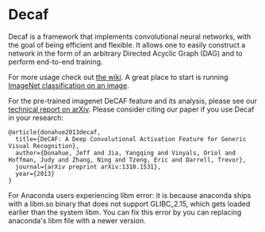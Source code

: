 Decaf
=====

Decaf is a framework that implements convolutional neural networks, with the
goal of being efficient and flexible. It allows one to easily construct a
network in the form of an arbitrary Directed Acyclic Graph (DAG) and to
perform end-to-end training.

For more usage check out [the wiki](https://github.com/UCB-ICSI-Vision-Group/decaf-release/wiki).
A great place to start is running [ImageNet classification on an image](https://github.com/UCB-ICSI-Vision-Group/decaf-release/wiki/imagenet).

For the pre-trained imagenet DeCAF feature and its analysis, please see our
[technical report on arXiv](http://arxiv.org/abs/1310.1531). Please consider
citing our paper if you use Decaf in your research:

    @article{donahue2013decaf,
      title={DeCAF: A Deep Convolutional Activation Feature for Generic Visual Recognition},
      author={Donahue, Jeff and Jia, Yangqing and Vinyals, Oriol and Hoffman, Judy and Zhang, Ning and Tzeng, Eric and Darrell, Trevor},
      journal={arXiv preprint arXiv:1310.1531},
      year={2013}
    }

For Anaconda users experiencing libm error: it is because anaconda ships with a libm.so binary that does not support GLIBC_2.15, which gets loaded earlier than the system libm. You can fix this error by you can replacing anaconda's libm file with a newer version.
